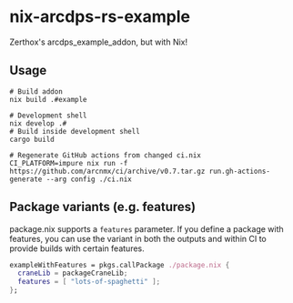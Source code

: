 # nix-arcdps-rs-example

Zerthox's arcdps_example_addon, but with Nix!

## Usage

```shell
# Build addon
nix build .#example

# Development shell
nix develop .#
# Build inside development shell
cargo build

# Regenerate GitHub actions from changed ci.nix
CI_PLATFORM=impure nix run -f https://github.com/arcnmx/ci/archive/v0.7.tar.gz run.gh-actions-generate --arg config ./ci.nix
```

## Package variants (e.g. features)

package.nix supports a `features` parameter. If you define a package with features, you can use the variant in both the outputs and within CI to provide builds with certain features.
```nix
exampleWithFeatures = pkgs.callPackage ./package.nix {
  craneLib = packageCraneLib;
  features = [ "lots-of-spaghetti" ];
};
```

